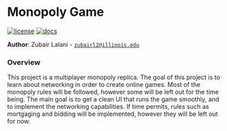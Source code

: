 # Monopoly Game

[![license](https://img.shields.io/badge/license-MIT-green)](LICENSE)
[![docs](https://img.shields.io/badge/docs-yes-brightgreen)](docs/README.md)

**Author**: Zubair Lalani - [`zubairl2@illinois.edu`](mailto:example@illinois.edu)

### Overview

This project is a multiplayer monopoly replica. The goal of this project is to learn about networking in order to create online games. Most of the monopoly rules will be followed, however some will be left out for the time being. The main goal is to get a clean UI that runs the game smoothly, and to implement the networking capabilities. If time permits, rules such as mortgaging and bidding will be implemented, however they will be left out for now.
